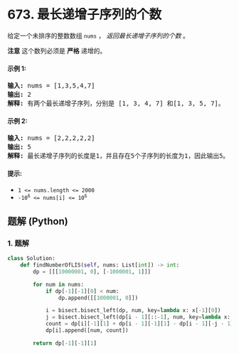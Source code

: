 # 673. 最长递增子序列的个数
给定一个未排序的整数数组 `nums` ， *返回最长递增子序列的个数* 。

**注意** 这个数列必须是 **严格** 递增的。

#### 示例 1:
<pre>
<strong>输入:</strong> nums = [1,3,5,4,7]
<strong>输出:</strong> 2
<strong>解释:</strong> 有两个最长递增子序列，分别是 [1, 3, 4, 7] 和[1, 3, 5, 7]。
</pre>

#### 示例 2:
<pre>
<strong>输入:</strong> nums = [2,2,2,2,2]
<strong>输出:</strong> 5
<strong>解释:</strong> 最长递增子序列的长度是1，并且存在5个子序列的长度为1，因此输出5。
</pre>

#### 提示:
* `1 <= nums.length <= 2000`
* <code>-10<sup>6</sup> <= nums[i] <= 10<sup>6</sup></code>

## 题解 (Python)

### 1. 题解
```Python
class Solution:
    def findNumberOfLIS(self, nums: List[int]) -> int:
        dp = [[[10000001, 0], [-1000001, 1]]]

        for num in nums:
            if dp[-1][-1][0] < num:
                dp.append([[1000001, 0]])

            i = bisect.bisect_left(dp, num, key=lambda x: x[-1][0])
            j = bisect.bisect_left(dp[i - 1][::-1], num, key=lambda x: x[0])
            count = dp[i][-1][1] + dp[i - 1][-1][1] - dp[i - 1][-j - 1][1]
            dp[i].append([num, count])

        return dp[-1][-1][1]
```
